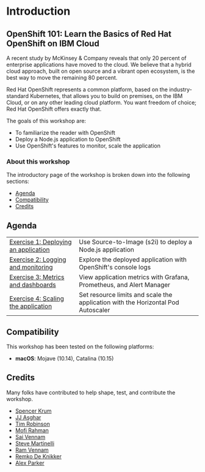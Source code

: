 # Introduction

## OpenShift 101: Learn the Basics of Red Hat OpenShift on IBM Cloud

A recent study by McKinsey & Company reveals that only 20 percent of enterprise applications have moved to the cloud. We believe that a hybrid cloud approach, built on open source and a vibrant open ecosystem, is the best way to move the remaining 80 percent.

Red Hat OpenShift represents a common platform, based on the industry-standard Kubernetes, that allows you to build on premises, on the IBM Cloud, or on any other leading cloud platform. You want freedom of choice; Red Hat OpenShift offers exactly that.

The goals of this workshop are:

* To familiarize the reader with OpenShift
* Deploy a Node.js application to OpenShift
* Use OpenShift's features to monitor, scale the application

### About this workshop

The introductory page of the workshop is broken down into the following sections:

* [Agenda](./#agenda)
* [Compatibility](./#compatibility)
* [Credits](./#credits)

## Agenda

|  |  |
| :--- | :--- |
| [Exercise 1: Deploying an application](part1-learn_openshift/exercise-1.md) | Use Source-to-Image \(s2i\) to deploy a Node.js application |
| [Exercise 2: Logging and monitoring](part1-learn_openshift/exercise-2.md) | Explore the deployed application with OpenShift's console logs |
| [Exercise 3: Metrics and dashboards](part1-learn_openshift/exercise-3.md) | View application metrics with Grafana, Prometheus, and Alert Manager |
| [Exercise 4: Scaling the application](part1-learn_openshift/exercise-4.md) | Set resource limits and scale the application with the Horizontal Pod Autoscaler |

## Compatibility

This workshop has been tested on the following platforms:

* **macOS**: Mojave \(10.14\), Catalina \(10.15\)

## Credits

Many folks have contributed to help shape, test, and contribute the workshop.

* [Spencer Krum](https://github.com/nibalizer)
* [JJ Asghar](https://github.com/jjasghar)
* [Tim Robinson](https://github.com/timroster)
* [Mofi Rahman](https://github.com/moficodes)
* [Sai Vennam](https://github.com/svennam92)
* [Steve Martinelli](https://github.com/stevemar)
* [Ram Vennam](https://github.com/rvennam)
* [Remko De Knikker](https://github.com/remkohdev)
* [Alex Parker](https://github.com/ajp-io)

